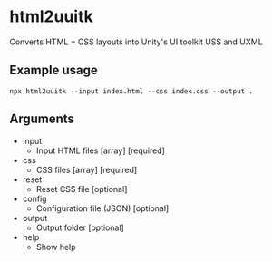 # html2uuitk
Converts HTML + CSS layouts into Unity's UI toolkit USS and UXML

## Example usage
```
npx html2uuitk --input index.html --css index.css --output .
```

## Arguments
- input
    - Input HTML files [array] [required]
- css
    - CSS files [array] [required]
- reset
    - Reset CSS file [optional]
- config
    - Configuration file (JSON) [optional]
- output
    - Output folder [optional]
- help
    - Show help                                             